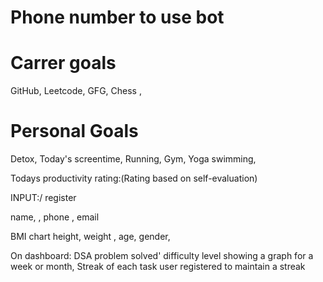# Phone number to use bot 

# Carrer goals
GitHub,
Leetcode,
GFG,
Chess
, 

# Personal Goals
Detox,
Today's screentime,
Running, 
Gym, 
Yoga
swimming,

Todays productivity rating:(Rating based on self-evaluation)


INPUT:/ register

name, 
, phone
, email



BMI chart
 height, weight , age, gender,




On dashboard: 
DSA problem solved' difficulty level showing a graph for a week or month, 
Streak of each task user registered to maintain a streak